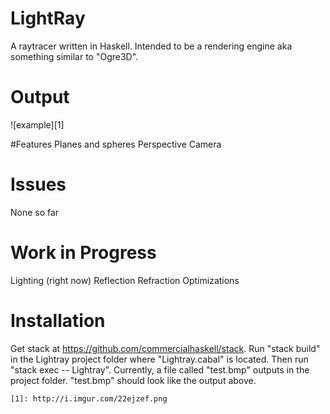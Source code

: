 # LightRay
A raytracer written in Haskell. Intended to be a rendering engine aka
something similar to "Ogre3D".

# Output
![example][1]

#Features
Planes and spheres
Perspective Camera

# Issues
None so far

# Work in Progress
Lighting (right now)
Reflection
Refraction
Optimizations

# Installation
Get stack at https://github.com/commercialhaskell/stack. Run "stack build" in
the Lightray project folder where "Lightray.cabal" is located. Then run
"stack exec -- Lightray". Currently, a file called "test.bmp" outputs in the
project folder. "test.bmp" should look like the output above.

    [1]: http://i.imgur.com/22ejzef.png
